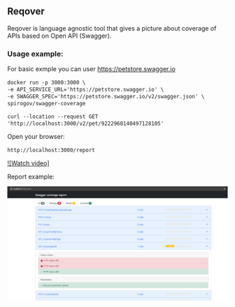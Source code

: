 ## Reqover

Reqover is language agnostic tool that gives a picture about coverage of APIs based on Open API (Swagger).

### Usage example:

For basic exmple you can user https://petstore.swagger.io

```
docker run -p 3000:3000 \
-e API_SERVICE_URL='https://petstore.swagger.io' \
-e SWAGGER_SPEC='https://petstore.swagger.io/v2/swagger.json' \
spirogov/swagger-coverage
```

```
curl --location --request GET 'http://localhost:3000/v2/pet/9222968140497128105'
```

Open your browser:

```
http://localhost:3000/report
```

[![Watch video]](http://www.youtube.com/watch?v=YlAOJg_WGr4)

Report example:

![Swagger Coverage Report](.github/cov.png)



